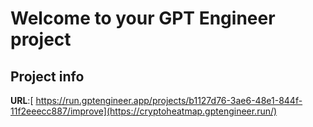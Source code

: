 # Welcome to your GPT Engineer project

## Project info

**URL**:[ https://run.gptengineer.app/projects/b1127d76-3ae6-48e1-844f-11f2eeecc887/improve](https://cryptoheatmap.gptengineer.run/)

